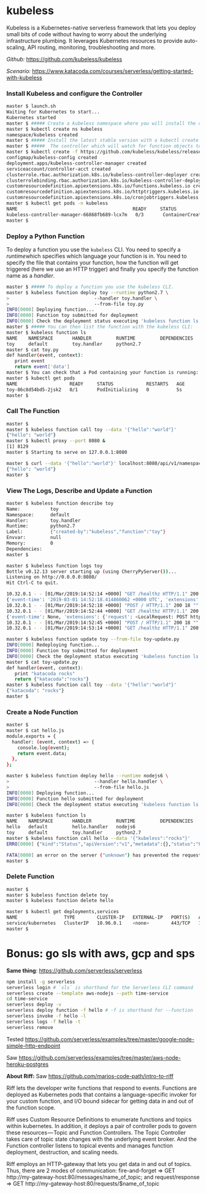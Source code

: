 

# kubeless

Kubeless is a Kubernetes-native serverless framework that lets you deploy small bits of code without having to worry about the underlying infrastructure plumbing. It leverages Kubernetes resources to provide auto-scaling, API routing, monitoring, troubleshooting and more.

*Github:* https://github.com/kubeless/kubeless

*Scenario:* https://www.katacoda.com/courses/serverless/getting-started-with-kubeless

### Install Kubeless and configure the Controller

```bash
master $ launch.sh
Waiting for Kubernetes to start...
Kubernetes started
master $ ##### Create a kubeless namespace where you will install the controller.
master $ kubectl create ns kubeless
namespace/kubeless created
master $ ##### Install the latest stable version with a kubectl create command
master $ #####  The controller which will watch for function objects to be created and also two Pods to enabled PubSub function.
master $ kubectl create -f https://github.com/kubeless/kubeless/releases/download/v1.0.0-alpha.8/kubeless-v1.0.0-alpha.8.yaml
configmap/kubeless-config created
deployment.apps/kubeless-controller-manager created
serviceaccount/controller-acct created
clusterrole.rbac.authorization.k8s.io/kubeless-controller-deployer created
clusterrolebinding.rbac.authorization.k8s.io/kubeless-controller-deployer created
customresourcedefinition.apiextensions.k8s.io/functions.kubeless.io created
customresourcedefinition.apiextensions.k8s.io/httptriggers.kubeless.io created
customresourcedefinition.apiextensions.k8s.io/cronjobtriggers.kubeless.io created
master $ kubectl get pods -n kubeless
NAME                                          READY     STATUS              RESTARTS   AGE
kubeless-controller-manager-66868fb689-lcx7m   0/3       ContainerCreating   0          2s
master $
```

### Deploy a Python Function

To deploy a function you use the `kubeless` CLI. You need to specify a *runtime*which specifies which language your function is in. You need to specify the file that contains your function, how the function will get triggered (here we use an HTTP trigger) and finally you specify the function name as a *handler*.

```bash
master $ ##### To deploy a function you use the kubeless CLI.
master $ kubeless function deploy toy --runtime python2.7 \
>                               --handler toy.handler \
>                               --from-file toy.py
INFO[0000] Deploying function...
INFO[0000] Function toy submitted for deployment
INFO[0000] Check the deployment status executing 'kubeless function ls toy'
master $ ##### You can then list the function with the kubeless CLI:
master $ kubeless function ls
NAME    NAMESPACE       HANDLER         RUNTIME         DEPENDENCIES    STATUS
toy     default         toy.handler     python2.7                       0/1 NOT READY
master $ cat toy.py
def handler(event, context):
   print event
   return event['data']
master $ You can check that a Pod containing your function is running:
master $ kubectl get pods
NAME                   READY     STATUS            RESTARTS   AGE
toy-86c8d54bd5-2jsk2   0/1       PodInitializing   0          5s
master $
```

### Call The Function

```bash
master $
master $ kubeless function call toy --data '{"hello":"world"}'
{"hello": "world"}
master $ kubectl proxy --port 8080 &
[1] 8129
master $ Starting to serve on 127.0.0.1:8080

master $ curl --data '{"hello":"world"}' localhost:8080/api/v1/namespaces/default/services/toy:8080/proxy/ --header "Content-Type:application/json"
{"hello": "world"}
master $
```

### View The Logs, Describe and Update a Function

```bash
master $ kubeless function describe toy
Name:           toy
Namespace:      default
Handler:        toy.handler
Runtime:        python2.7
Label:          {"created-by":"kubeless","function":"toy"}
Envvar:         null
Memory:         0
Dependencies:
master $
```

```bash
master $ kubeless function logs toy
Bottle v0.12.13 server starting up (using CherryPyServer())...
Listening on http://0.0.0.0:8080/
Hit Ctrl-C to quit.

10.32.0.1 - - [01/Mar/2019:14:52:14 +0000] "GET /healthz HTTP/1.1" 200 2 "" "kube-probe/1.11" 0/82
{'event-time': '2019-03-01 14:52:18.414860062 +0000 UTC', 'extensions': {'request': <LocalRequest: POST http://172.17.0.28:6443/>}, 'event-type': 'application/json', 'event-namespace': 'cli.kubeless.io', 'data': {u'hello': u'world'}, 'event-id': 'WyenX286FDwAOn0'}
10.32.0.1 - - [01/Mar/2019:14:52:18 +0000] "POST / HTTP/1.1" 200 18 "" "kubeless/v1.8.0+$Format:%h$ (linux/amd64) kubernetes/$Format" 0/11204
10.32.0.1 - - [01/Mar/2019:14:52:44 +0000] "GET /healthz HTTP/1.1" 200 2 "" "kube-probe/1.11" 0/128
{'event-time': None, 'extensions': {'request': <LocalRequest: POST http://localhost:8080/>}, 'event-type': None, 'event-namespace': None, 'data': {u'hello': u'world'}, 'event-id': None}
10.32.0.1 - - [01/Mar/2019:14:52:45 +0000] "POST / HTTP/1.1" 200 18 "" "curl/7.47.0" 0/8874
10.32.0.1 - - [01/Mar/2019:14:53:14 +0000] "GET /healthz HTTP/1.1" 200 2 "" "kube-probe/1.11" 0/91
```

```bash
master $ kubeless function update toy --from-file toy-update.py
INFO[0000] Redeploying function...
INFO[0000] Function toy submitted for deployment
INFO[0000] Check the deployment status executing 'kubeless function ls toy'
master $ cat toy-update.py
def handler(event, context):
   print "katacoda rocks"
   return {"katacoda":"rocks"}
master $ kubeless function call toy --data '{"hello":"world"}'
{"katacoda": "rocks"}
master $
```

### Create a Node Function

```bash
master $
master $ cat hello.js
module.exports = {
  handler: (event, context) => {
    console.log(event);
    return event.data;
  },
};
```

```bash
master $ kubeless function deploy hello --runtime nodejs6 \
>                               --handler hello.handler \
>                               --from-file hello.js
INFO[0000] Deploying function...
INFO[0000] Function hello submitted for deployment
INFO[0000] Check the deployment status executing 'kubeless function ls hello'
```

```bash
master $ kubeless function ls
NAME    NAMESPACE       HANDLER         RUNTIME         DEPENDENCIES    STATUS
hello   default         hello.handler   nodejs6                         0/1 NOT READY
toy     default         toy.handler     python2.7                       1/1 READY
master $ kubeless function call hello --data '{"kubeless":"rocks"}'
ERRO[0000] {"kind":"Status","apiVersion":"v1","metadata":{},"status":"Failure","message":"no endpoints available for service \"hello:http-function-port\"","reason":"ServiceUnavailable","code":503}

FATA[0000] an error on the server ("unknown") has prevented the request from succeeding
master $
```

### Delete Function

```bash
master $
master $ kubeless function delete toy
master $ kubeless function delete hello

master $ kubectl get deployments,services
NAME                 TYPE        CLUSTER-IP   EXTERNAL-IP   PORT(S)   AGE
service/kubernetes   ClusterIP   10.96.0.1    <none>        443/TCP   14m
master $
```

# Bonus: go sls with aws, gcp and sps

**Same thing**: https://github.com/serverless/serverless 

```bash
npm install -g serverless
serverless login # `sls` is shorthand for the Serverless CLI command 
serverless create --template aws-nodejs --path time-service
cd time-service
serverless deploy -v
serverless deploy function -f hello # -f is shorthand for --function
serverless invoke -f hello -l
serverless logs -f hello -t
serverless remove

```

Tested https://github.com/serverless/examples/tree/master/google-node-simple-http-endpoint

Saw https://github.com/serverless/examples/tree/master/aws-node-heroku-postgres 

**About Riff:** Saw https://github.com/marios-code-path/intro-to-riff

Riff lets the developer write functions that respond to events. Functions are deployed as Kubernetes pods that contains a language-specific invoker for your custom function, and I/O bound sidecar for getting data in and out of the function scope.

Riff uses Custom Resource Definitions to enumerate functions and topics within kubernetes. In addition, it deploys a pair of controller pods to govern these resources — Topic and Function Controllers. The Topic Controller takes care of topic state changes with the underlying event broker. And the Function controller listens to topical events and manages function deployment, destruction, and scaling needs.

Riff employs an HTTP-gateway that lets you get data in and out of topics. Thus, there are 2 modes of communication: fire-and-forget => GET http://my-gateway-host:80/messages/name_of_topic; and request/response => GET http://my-gateway-host:80/requests/$name_of_topic